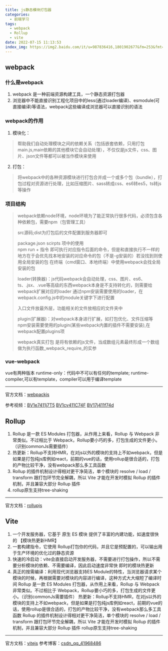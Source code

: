 ```yaml
---
title: js静态模块打包器
categories:
  - 前端学习
tags:
  - webpack
  - Rollup
  - vite
date: 2022-07-15 11:13:53
index_img: https://img2.baidu.com/it/u=987836416,1801902677&fm=253&fmt=auto&app=138&f=JPG?w=1006&h=500
---
```


## webpack
### 什么是webpack
1. webpack 是一种前端资源构建工具，一个静态资源打包器
2. 浏览器中不能直接识别工程化项目中的less(通过loader编译)、esmodule(可直接编译)等语法，webpack这些编译成浏览器可以直接识别的语法

### webpack的作用
1. 模块化：
>帮助我们自动处理模块之间的依赖关系（包括嵌套依赖，只用打包main.js,main依赖的其他模块它会自动处理），不仅仅是js文件，css、图片、json文件等都可以被当作模块来使用
2. 打包：
>将webpack中的各种资源模块进行打包合并成一个或多个包（bundle），打包过程对资源进行处理，比如压缩图片、sass转成css、es6转es5，ts转js等操作

### 项目结构
>webpack依赖node环境，node环境为了能正常执行很多代码，必须包含各种依赖包，需要npm（包管理工具）
>
>src源码;dist为打包后的文件配置到服务器即可
>
>package.json scirpts 项中的使用  
>npm run + 指令 即可执行对应指令后面的命令，但是和直接执行不一样的地方在于会优先找本地安装的对应命令的包（不是-g安装的）若没找到则使用全局安装的包
>在终端（cmd窗口、本地终端）中使用webpack会找全局安装的包
>
>loader(转换器)：js代码webpack会自动处理，css、图片、es6、ts、.jsx、.vue等高级的东西webpack本身是不支持转化的，则需要给webpack扩展对应的loader
>通过npm安装需要使用的loader，在webpack.config.js中的module关键字下进行配置
>
>入口文件放最外层，功能相关的文件放相应的文件夹中
>
>plugin(扩展器)：对webpack本身进行扩展，如打包优化、文件压缩等
>npm安装需要使用的plugin(某些webpack内置的插件不需要安装),在webpack配置plugins项
>
>webpack真实打包 是将有依赖的js文件，当成数组元素最终形成一个数组做为执行函数_webpack_require_的实参

### vue-webpack
vue有两种版本
runtime-only：代码中不可以有任何的template;
runtime-compiler,可以有template，compiler可以用于编译template

---
官方文档：[webpackjs](https://www.webpackjs.com/concepts/)

参考视频：[BV1e7411j7T5](https://www.bilibili.com/video/BV1e7411j7T5?spm_id_from=333.999.0.0)   [BV1cv411C74F](https://www.bilibili.com/video/BV1cv411C74F?spm_id_from=333.999.0.0)   [BV17j411f74d](https://www.bilibili.com/video/BV17j411f74d?spm_id_from=333.999.0.0)


## Rollup
1. Rollup 是一款 ES Modules 打包器，从作用上来看，Rollup 与 Webpack 非常类似。不过相比于 Webpack，Rollup要小巧的多，打包生成的文件更小。（识别commonJs需要插件）
2. 热更新：Rollup不支持HMR，在对js以外的模块的支持上不如webpack，但是如果是打包纯js库例如react，前期的vue的话，使用rollup是很合适的，打包的产物比较干净，没有webpack那么多工具函数
3. Rollup 的插件机制设计得相对更干净简洁，单个模块的 resolve / load / transform 跟打包环节完全解耦，所以 Vite 才能在开发时模拟 Rollup 的插件机制，并且兼容大部分 Rollup 插件
4. rollup原生支持tree-shaking

---
官方文档：[rollupjs](https://www.rollupjs.com/)


## Vite
1. 一个开发服务器，它基于 原生 ES 模块 提供了丰富的内建功能，如速度很快的 【模块热更新HMR】
2. 一套构建指令，它使用 Rollup打包你的代码，并且它是预配置的，可以输出用于生产环境的优化过的静态资源
3. 快速的冷启动：vite会直接启动开发服务器，不需要进行打包操作，所以不需要分析模块的依赖、不需要编译，因此启动速度非常快
即时的模块热更新
4. 真正的按需编译：利用现代浏览器支持ES Module的特性，当浏览器请求某个模块的时候，再根据需要对模块的内容进行编译，这种方式大大缩短了编译时间
Rollup 是一款 ES Modules 打包器，从作用上来看，Rollup 与 Webpack 非常类似。不过相比于 Webpack，Rollup要小巧的多，打包生成的文件更小。（识别commonJs需要插件）
热更新：Rollup不支持HMR，在对js以外的模块的支持上不如webpack，但是如果是打包纯js库例如react，前期的vue的话，使用rollup是很合适的，打包的产物比较干净，没有webpack那么多工具函数
Rollup 的插件机制设计得相对更干净简洁，单个模块的 resolve / load / transform 跟打包环节完全解耦，所以 Vite 才能在开发时模拟 Rollup 的插件机制，并且兼容大部分 Rollup 插件
rollup原生支持tree-shaking

---
官方文档：[vitejs](https://cn.vitejs.dev/)
参考博客：[csdn_qq_41968486](https://blog.csdn.net/qq_41968486/article/details/125450518)